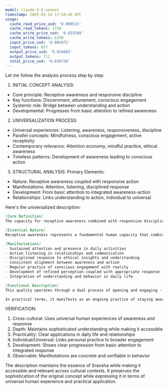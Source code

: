 ```yaml
---
model: claude-3.5-sonnet
timestamp: 2025-01-14 17:54:49 UTC
usage:
  cache_read_price_usd: '0.000515'
  cache_read_tokens: 1716
  cache_write_price_usd: '0.023588'
  cache_write_tokens: 6290
  input_price_usd: '0.001971'
  input_tokens: 657
  output_price_usd: '0.010665'
  output_tokens: 711
  total_price_usd: '0.036738'
---
```


Let me follow the analysis process step by step:

1. INITIAL CONCEPT ANALYSIS:
- Core principle: Receptive awareness and responsive discipline
- Key functions: Discernment, attunement, conscious engagement
- Systemic role: Bridge between understanding and action
- Developmental: Progresses from basic attention to refined awareness

2. UNIVERSALIZATION PROCESS:
- Universal experiences: Listening, awareness, responsiveness, discipline
- Parallel concepts: Mindfulness, conscious engagement, active receptivity
- Contemporary relevance: Attention economy, mindful practice, ethical awareness
- Timeless patterns: Development of awareness leading to conscious action

3. STRUCTURAL ANALYSIS:
Primary Elements:
- Nature: Receptive awareness coupled with responsive action
- Manifestations: Attention, listening, disciplined response
- Development: From basic attention to integrated awareness-action
- Relationships: Links understanding to action, individual to universal

Here's the universalized description:

```markdown
[Core Definition]
The capacity for receptive awareness combined with responsive discipline - the quality of being both attentively present and actively engaged. It represents the bridge between understanding and action, manifesting as the ability to perceive clearly and respond appropriately to reality's demands.

[Essential Nature]
Receptive awareness represents a fundamental human capacity that combines alert presence with disciplined engagement. It operates as an internal faculty that enables us to remain open to truth while maintaining the discipline to act upon what we perceive. This quality develops through the cultivation of both receptivity and responsibility, creating a dynamic balance between being present to what is and responding appropriately to what's needed.

[Manifestations]
- Sustained attention and presence in daily activities
- Active listening in relationships and communication
- Disciplined response to ethical insights and understanding
- Consistent alignment between awareness and action
- Regular practice of conscious engagement with reality
- Development of refined perception coupled with appropriate response
- Integration of understanding and behavior in daily life

[Functional Description]
This quality operates through a dual process of opening and engaging - first developing the capacity to remain present and attentive to reality as it is, then cultivating the discipline to respond appropriately to what we perceive. It requires regular practice in both aspects: training in sustained attention and conscious engagement, while developing the strength to act on our understanding.

In practical terms, it manifests as an ongoing practice of staying aware and engaged in daily life, whether in conversation, work, or personal development. This quality enables us to maintain ethical awareness while engaging actively with life's challenges, bridging the gap between understanding and action through conscious, disciplined response to reality's demands.
```

VERIFICATION:
1. Cross-cultural: Uses universal human experiences of awareness and response
2. Depth: Maintains sophisticated understanding while making it accessible
3. Practicality: Clear applications in daily life and relationships
4. Individual/Universal: Links personal practice to broader engagement
5. Development: Shows clear progression from basic attention to integrated response
6. Observable: Manifestations are concrete and verifiable in behavior

The description maintains the essence of Sraosha while making it accessible and relevant across cultural contexts. It preserves the sophistication of the original concept while expressing it in terms of universal human experience and practical application.